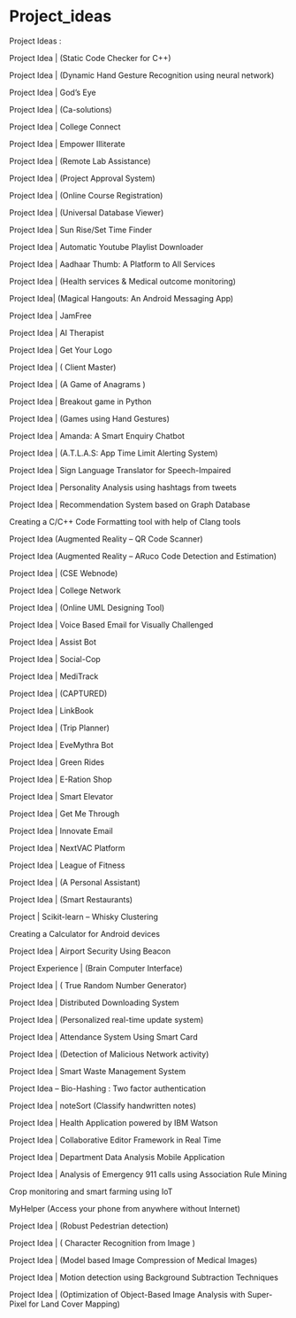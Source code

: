 # Project_ideas



Project Ideas :

Project Idea | (Static Code Checker for C++)

Project Idea | (Dynamic Hand Gesture Recognition using neural network)

Project Idea | God’s Eye

Project Idea | (Ca-solutions)

Project Idea | College Connect

Project Idea | Empower Illiterate

Project Idea | (Remote Lab Assistance)

Project Idea | (Project Approval System)

Project Idea | (Online Course Registration)

Project Idea | (Universal Database Viewer)

Project Idea | Sun Rise/Set Time Finder

Project Idea | Automatic Youtube Playlist Downloader

Project Idea | Aadhaar Thumb: A Platform to All Services

Project Idea | (Health services & Medical outcome monitoring)

Project Idea| (Magical Hangouts: An Android Messaging App)

Project Idea | JamFree

Project Idea | AI Therapist

Project Idea | Get Your Logo

Project Idea | ( Client Master)

Project Idea | (A Game of Anagrams )

Project Idea | Breakout game in Python

Project Idea | (Games using Hand Gestures)

Project Idea | Amanda: A Smart Enquiry Chatbot

Project Idea | (A.T.L.A.S: App Time Limit Alerting System)

Project Idea | Sign Language Translator for Speech-Impaired

Project Idea | Personality Analysis using hashtags from tweets

Project Idea | Recommendation System based on Graph Database

Creating a C/C++ Code Formatting tool with help of Clang tools

Project Idea (Augmented Reality – QR Code Scanner)

Project Idea (Augmented Reality – ARuco Code Detection and Estimation)

Project Idea | (CSE Webnode)

Project Idea | College Network

Project Idea | (Online UML Designing Tool)

Project Idea | Voice Based Email for Visually Challenged

Project Idea | Assist Bot

Project Idea | Social-Cop

Project Idea | MediTrack

Project Idea | (CAPTURED)

Project Idea | LinkBook

Project Idea | (Trip Planner)

Project Idea | EveMythra Bot

Project Idea | Green Rides

Project Idea | E-Ration Shop

Project Idea | Smart Elevator

Project Idea | Get Me Through

Project Idea | Innovate Email

Project Idea | NextVAC Platform

Project Idea | League of Fitness

Project Idea | (A Personal Assistant)

Project Idea | (Smart Restaurants)

Project | Scikit-learn – Whisky Clustering

Creating a Calculator for Android devices

Project Idea | Airport Security Using Beacon

Project Experience | (Brain Computer Interface)

Project Idea | ( True Random Number Generator)

Project Idea | Distributed Downloading System

Project Idea | (Personalized real-time update system)

Project Idea | Attendance System Using Smart Card

Project Idea | (Detection of Malicious Network activity)

Project Idea | Smart Waste Management System

Project Idea – Bio-Hashing : Two factor authentication

Project Idea | noteSort (Classify handwritten notes)

Project Idea | Health Application powered by IBM Watson

Project Idea | Collaborative Editor Framework in Real Time

Project Idea | Department Data Analysis Mobile Application

Project Idea | Analysis of Emergency 911 calls using Association Rule Mining

Crop monitoring and smart farming using IoT

MyHelper (Access your phone from anywhere without Internet)

Project Idea | (Robust Pedestrian detection)

Project Idea | ( Character Recognition from Image )

Project Idea | (Model based Image Compression of Medical Images)

Project Idea | Motion detection using Background Subtraction Techniques

Project Idea | (Optimization of Object-Based Image Analysis with Super-Pixel for Land Cover Mapping)
